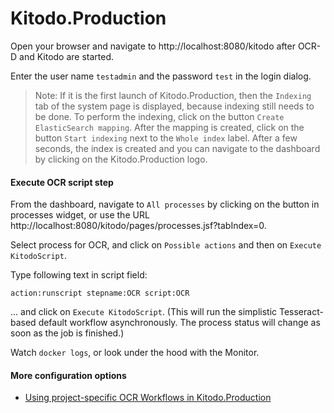 # Kitodo.Production

Open your browser and navigate to http://localhost:8080/kitodo after OCR-D and Kitodo are started.

Enter the user name `testadmin` and the password `test` in the login dialog.

> Note: If it is the first launch of Kitodo.Production,
> then the `Indexing` tab of the system page is displayed,
> because indexing still needs to be done.
> To perform the indexing, click on the button `Create ElasticSearch mapping`.
> After the mapping is created, click on the button `Start indexing` next to
> the `Whole index` label. After a few seconds, the index is created and you
> can navigate to the dashboard by clicking on the Kitodo.Production logo.


#### Execute OCR script step

From the dashboard, navigate to `All processes` by clicking on the button in processes widget,
or use the URL http://localhost:8080/kitodo/pages/processes.jsf?tabIndex=0.

Select process for OCR, and click on `Possible actions` and then on `Execute KitodoScript`.

Type following text in script field:

```
action:runscript stepname:OCR script:OCR
```

... and click on `Execute KitodoScript`.
(This will run the simplistic Tesseract-based default workflow
asynchronously. The process status will change as soon as the job
is finished.)

Watch `docker logs`, or look under the hood with the Monitor.

#### More configuration options
- [Using project-specific OCR Workflows in Kitodo.Production](https://github.com/markusweigelt/kitodo_production_ocrd/wiki/Using-project-specific-OCR-Workflows-in-Kitodo.Production)